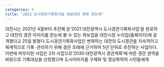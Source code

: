 ```yaml
---
categories: h
title: "2021 도시경관기록화사업 완료대전 변화 한눈에"
---
```

대전시는 2021년 4월부터 추진해 온‘2021 대전광역시 도시경관기록화사업’을 완료하고 대전의 경관 이미지를 한눈에 볼 수 있는 화보집을 대전시청 누리집(홈페이지)에 공개했다고 25일 밝혔다.도시경관기록화사업은 변화하는 대전의 도시경관을 지속적이고 체계적으로 기록 ·관리하기 위해 경관 조례에 근거하여 5년 단위로 추진하는 사업이다.																						이번에 마무리한 사업은 2차 사업으로‘2030 대전광역시 경관계획’에 따른 경관 권역을 바탕으로 기록대상을 선정했으며 도시이미지를 구체화 및 영상화하여 시민들에게
